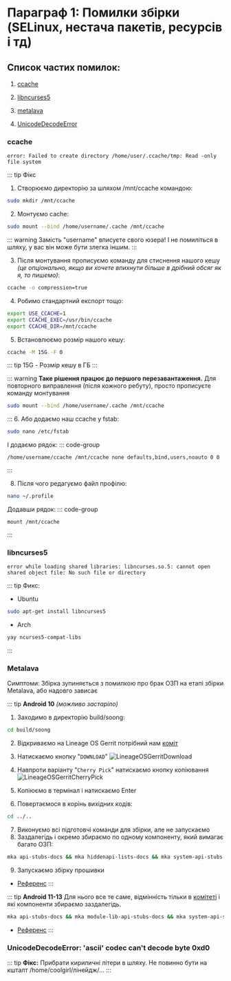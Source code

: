 # Параграф 1: Помилки збірки (SELinux, нестача пакетів, ресурсів і тд)

## Список частих помилок:

1. [ccache](#ccache)

2. [libncurses5](#libncurses5)

3. [metalava](#Metalava) 

4. [UnicodeDecodeError](#unicodedecodeerror-ascii-codec-cant-decode-byte-0xd0)



### ccache

`error: Failed to create directory /home/user/.ccache/tmp: Read -only file system`

::: tip Фікс

1. Створюємо директорію за шляхом /mnt/ccache командою:
  ```bash
  sudo mkdir /mnt/ccache
  ```
2. Монтуємо cache:
  ```bash
  sudo mount --bind /home/username/.cache /mnt/ccache
  ```
  ::: warning
  Замість "username" вписуєте свого юзера! І не помиліться в шляху, у вас він може бути злегка іншим.
  :::

3. Після монтування прописуємо команду для стиснення нашого кешу *(це опціонально, якщо ви хочете впихнути більше в дрібний обсяг як я, то пишемо)*:
  ```bash
  ccache -o compression=true
  ```
4. Робимо стандартний експорт тощо:
  ```bash
  export USE_CCACHE=1
  export CCACHE_EXEC=/usr/bin/ccache
  export CCACHE_DIR=/mnt/ccache
  ```
5. Встановлюємо розмір нашого кешу:
  ```bash
  ccache -M 15G -F 0
  ```
  ::: tip
  15G - Розмір кешу в ГБ
  :::

  ::: warning **Таке рішення працює до першого перезавантаження.**
  Для повторного виправлення (після кожного ребуту), просто прописуєте команду монтування
  ```bash
  sudo mount --bind /home/username/.cache /mnt/ccache
  ```
  :::
6. Або додаємо наш ccache у fstab:
  ```bash
  sudo nano /etc/fstab
  ```
  І додаємо рядок:
  ::: code-group
  ``` [/etc/fstab]
  /home/username/ccache /mnt/ccache none defaults,bind,users,noauto 0 0
  ```
  :::

8. Після чого редагуємо файл профілю:
  ```bash
  nano ~/.profile
  ```
  Додавши рядок:
  ::: code-group
  ``` [~/.profile]
  mount /mnt/ccache
  ```
:::


### libncurses5

`error while loading shared libraries: libncurses.so.5: cannot open shared object file: No such file or directory`

::: tip Фикс:

- Ubuntu
```bash
sudo apt-get install libncurses5
```

- Arch
```bash
yay ncurses5-compat-libs
```
:::

### Metalava

Симптоми: Збірка зупиняється з помилкою про брак ОЗП на етапі збірки Metalava, або надовго зависає

::: tip **Android 10** *(можливо застаріло)*

1) Заходимо в директорію build/soong:

```bash
cd build/soong
```

2) Відкриваємо на Lineage OS Gerrit потрібний нам [коміт](https://review.lineageos.org/c/LineageOS/android_build_soong/+/266411)

3) Натискаємо кнопку "`DOWNLOAD`"
![LineageOSGerritDownload](/Chapter6/LineageOSGerritDownload.png)

4) Навпроти варіанту "`Cherry Pick`" натискаємо кнопку копіювання
![LineageOSGerritCherryPick](/Chapter6/LineageOSGerritCherryPick.png)

5) Копіюємо в термінал і натискаємо Enter

6) Повертаємося в корінь вихідних кодів:

```bash
cd ../..
```

7) Виконуємо всі підготовчі команди для збірки, але не запускаємо
8) Заздалегідь і окремо збираємо по одному компоненту, який вимагає багато ОЗП:

```bash
mka api-stubs-docs && mka hiddenapi-lists-docs && mka system-api-stubs-docs && mka test-api-stubs-docs
```

9) Запускаємо збірку прошивки

* [Референс](https://gist.github.com/mikecriggs/d98f2fc3461b23732fabebb020e4c42e)
:::

::: tip **Android 11-13**
Для нього все те саме, відмінність тільки в [комітеті](https://github.com/verNANDo57/android_build_soong/commit/ffc8846a01fcfc20d6cf8ca701ef73d99f15acad) і які компоненти збираємо заздалегідь.

```bash
mka api-stubs-docs && mka module-lib-api-stubs-docs && mka system-api-stubs-docs && mka test-api-stubs-docs
```

* [Референс](https://gist.github.com/verNANDo57/d76bb6e6e4b887101cf5a1cf64c66cef)
:::

### UnicodeDecodeError: 'ascii' codec can't decode byte 0xd0

::: tip **Фікс:**
Прибрати кириличні літери в шляху. Не повинно бути на кшталт /home/coolgirl/лінейдж/...
:::